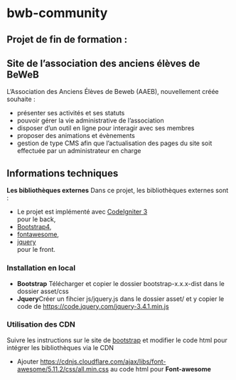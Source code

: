 # bwb-community 

## Projet de fin de formation :    
## Site de l’association des anciens élèves de BeWeB

L’Association des Anciens Élèves de Beweb (AAEB), nouvellement créée souhaite :    
*  présenter ses activités et ses statuts
*  pouvoir gérer la vie administrative de l’association
*  disposer d’un outil en ligne pour interagir avec ses membres
*  proposer des animations et évènements    
*  gestion de type CMS afin que l’actualisation des pages du site soit effectuée par un administrateur en charge

## Informations techniques

**Les bibliothèques externes**
Dans ce projet, les bibliothèques externes sont :

*  Le projet est implémenté avec [CodeIgniter 3](http://codeigniter.com/en/download)    
pour le back,    
*  [Bootstrap4](http://https://getbootstrap.com/docs/4.0/getting-started/download/),
*  [fontawesome](https://fontawesome.com/icons?m=free),
*  [jquery](https://code.jquery.com/jquery-3.4.1.min.js)    
pour le front.


### Installation en local

*  **Bootstrap**  Télécharger et copier le dossier bootstrap-x.x.x-dist dans le dossier asset/css
*  **Jquery**Créer un fihcier js/jquery.js dans le dossier asset/ et y copier le code de https://code.jquery.com/jquery-3.4.1.min.js


### Utilisation des CDN

Suivre les instructions sur le site de [bootstrap](https://getbootstrap.com/docs/4.3/getting-started/download/) et modifier le code html pour intégrer les bibliothèques via le CDN
*  Ajouter https://cdnjs.cloudflare.com/ajax/libs/font-awesome/5.11.2/css/all.min.css au code html pour **Font-awesome**





